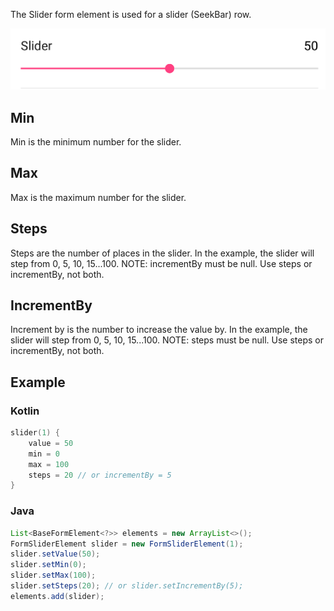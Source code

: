 The Slider form element is used for a slider (SeekBar) row.

![Example](/images/Slider.PNG)

## Min

Min is the minimum number for the slider.

## Max

Max is the maximum number for the slider.

## Steps

Steps are the number of places in the slider. In the example, the slider will step from 0, 5, 10, 15...100.
NOTE: incrementBy must be null. Use steps or incrementBy, not both.

## IncrementBy

Increment by is the number to increase the value by. In the example, the slider will step from 0, 5, 10, 15...100.
NOTE: steps must be null. Use steps or incrementBy, not both.

## Example

### Kotlin

```kotlin
slider(1) {
    value = 50
    min = 0
    max = 100
    steps = 20 // or incrementBy = 5
}
```

### Java

```java
List<BaseFormElement<?>> elements = new ArrayList<>();
FormSliderElement slider = new FormSliderElement(1);
slider.setValue(50);
slider.setMin(0);
slider.setMax(100);
slider.setSteps(20); // or slider.setIncrementBy(5);
elements.add(slider);
```
